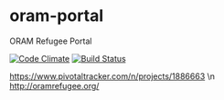 # oram-portal
ORAM Refugee Portal

[![Code Climate](https://codeclimate.com/github/nhiquach/oram-portal/badges/gpa.svg)](https://codeclimate.com/github/nhiquach/oram-portal)
[![Build Status](https://travis-ci.org/nhiquach/oram-portal.svg?branch=master)](https://travis-ci.org/nhiquach/oram-portal)

https://www.pivotaltracker.com/n/projects/1886663 \n
http://oramrefugee.org/

